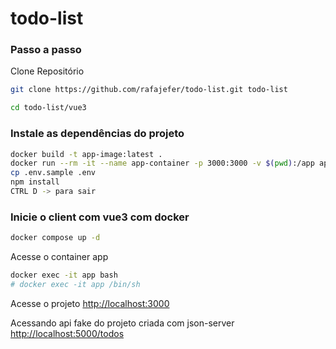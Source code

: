 # todo-list



### Passo a passo
Clone Repositório
```sh
git clone https://github.com/rafajefer/todo-list.git todo-list
```
```sh
cd todo-list/vue3
```


### Instale as dependências do projeto
```sh
docker build -t app-image:latest .
docker run --rm -it --name app-container -p 3000:3000 -v $(pwd):/app app-image:latest bash
cp .env.sample .env
npm install
CTRL D -> para sair
```

### Inicie o client com vue3 com docker
```sh
docker compose up -d
```

Acesse o container app
```sh
docker exec -it app bash
# docker exec -it app /bin/sh
```


Acesse o projeto
[http://localhost:3000](http://localhost:3000)

Acessando api fake do projeto criada com json-server
[http://localhost:5000/todos](http://localhost:5000/todos)
